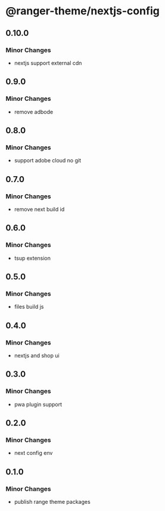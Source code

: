 # @ranger-theme/nextjs-config

## 0.10.0

### Minor Changes

- nextjs support external cdn

## 0.9.0

### Minor Changes

- remove adbode

## 0.8.0

### Minor Changes

- support adobe cloud no git

## 0.7.0

### Minor Changes

- remove next build id

## 0.6.0

### Minor Changes

- tsup extension

## 0.5.0

### Minor Changes

- files build js

## 0.4.0

### Minor Changes

- nextjs and shop ui

## 0.3.0

### Minor Changes

- pwa plugin support

## 0.2.0

### Minor Changes

- next config env

## 0.1.0

### Minor Changes

- publish range theme packages
